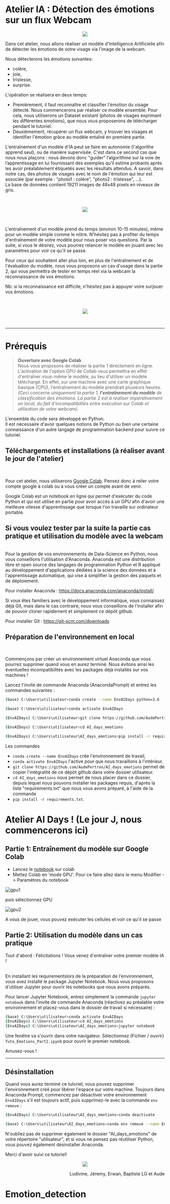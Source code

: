 # Atelier IA : Détection des émotions sur un flux Webcam

<p ALIGN="center"><img src="./images/frise.png"></p>


Dans cet atelier, nous allons réaliser un modèle d'Intelligence Artificielle afin de détecter les émotions de votre visage via l'image de la webcam.

Nous détecterons les émotions suivantes:
- colère,
- joie,
- tristesse,
- surprise.

L'opération se réalisera en deux temps:
- Premièrement, il faut reconnaître et classifier l'émotion du visage détecté. Nous commencerons par réaliser ce modèle ensemble. Pour cela, nous utiliserons un Dataset existant (photos de visages exprimant les différentes émotions), que nous vous proposerons de télécharger pendant le tutoriel.
- Deuxièmement, récupérer un flux webcam, y trouver les visages et identifier l'émotion grâce au modèle entaîné en première partie.

L'entraînement d'un modèle d'IA peut se faire en autonomie (l'algorithe apprend seul), ou de manière supervisée. C'est dans ce second cas que nous nous plaçons : nous devons donc "guider" l’algorithme sur la voie de l’apprentissage en lui fournissant des exemples qu’il estime probants après les avoir préalablement étiquetés avec les résultats attendus. A savoir, dans notre cas, des photos de visages avec le nom de l'émotion qui leur est associée (par exemple : "photo1 : colère", "photo2 : tristesse", ...).<br>
La base de données contient 19211 images de 48x48 pixels en niveaux de gris.

<br>
<p ALIGN="center"><img src="./images/demo.png"></p>

<br>

L'entraînement d'un modèle prend du temps (environ 10-15 minutes), même pour un modèle simple comme le nôtre. N'hésitez pas à profiter du temps d'entraînement de votre modèle pour nous poser vos questions. Par la suite, si vous le désirez, vous pourrez relancer le modèle en jouant avec les paramètres pour voir ce qu'il se passe. <br>

Pour ceux qui souhaitent aller plus loin, en plus de l'entraînement et de l'évaluation du modèle, nous vous proposons un cas d'usage dans la partie 2, qui vous permettra de tester en temps réel via la webcam la reconnaissance de vos émotions. 

Nb: si la reconnaissance est difficile, n'hésitez pas à appuyer voire surjouer vos émotions.

<br>
<p ALIGN="center"><img src="./images/test.png"></p>
<br>
<hr>

# Prérequis

> __Ouverture avec Google Colab__<br> 
Nous vous proposons de réaliser la partie 1 directement en ligne. L'activation de l'option GPU de Collab vous permettra en effet d'entraîner vous-même le modèle, au lieu d'utiliser un modèle téléchargé. En effet, sur une machine avec une carte graphique basique (CPU), l'entraînement du modèle prendrait plusieurs heures. <br>
*(Ceci concerne uniquement la partie 1, __l'entraînement du modèle__ de classification des émotions. La partie 2 est à réaliser impérativement en local, du fait d'incompatibilités entre exécution sur Colab et utilisation de votre webcam).*

L'ensemble du code sera développé en Python. <br>
Il est nécessaire d'avoir quelques notions de Python ou bien une certaine connaissance d'un autre langage de programmation backend pour suivre ce tutoriel.

## Téléchargements et installations (à réaliser avant le jour de l'atelier)
<br>

Pour cet atelier, nous utiliserons [Google Colab](https://colab.research.google.com). Pensez donc à relier votre compte google à colab ou à vous créer un compte avant de venir.

Google Colab est un notebook en ligne qui permet d'exécuter du code Python et qui est utilisé en partie pour avoir accès à un GPU afin d'avoir une meilleure vitesse d'apprentissage que lorsque l'on travaille sur ordinateur portable.

## Si vous voulez tester par la suite la partie cas pratique et utilisation du modèle avec la webcam

<br>
Pour la gestion de vos environnements de Data-Science en Python, nous vous conseillons l'utilisation d'Anaconda.
Anaconda est une distribution libre et open source des langages de programmation Python et R appliqué au développement d'applications dédiées à la science des données et à l'apprentissage automatique, qui vise à simplifier la gestion des paquets et de déploiement.

Pour installer Anaconda : https://docs.anaconda.com/anaconda/install/

Si vous êtes familiers avec le développement informatique, vous connaissez déjà Git, mais dans le cas contraire, nous vous conseillons de l'installer afin de pouvoir cloner rapidement et simplement ce dépôt github.

Pour installer Git : https://git-scm.com/downloads


## Préparation de l'environnement en local
<br>

Commençons par créer un environnement virtuel Anaconda que vous pourrez supprimer quand vous en aurez terminé. Nous évitons ainsi les éventuelles incompatibilités avec les packages déjà installés sur vos machines !

Lancez l'invite de commande Anaconda (AnacondaPrompt) et entrez les commandes suivantes :

```bash
(base) C:\Users\utilisateur>conda create --name EnvAIDays python=3.6

(base) C:\Users\utilisateur>conda activate EnvAIDays

(EnvAIDays) C:\Users\utilisateur>git clone https://github.com/AudePertron/AI_days_emotions

(EnvAIDays) C:\Users\utilisateur>cd AI_days_emotions

(EnvAIDays) C:\Users\utilisateur\AI_days_emotions>pip install -r requirements.txt
```

Les commandes 
* `conda create --name EnvAIDays` crée l'environnement de travail, 
* `conda activate EnvAIDays` l'active pour que nous travaillons à l'intérieur. <br>
* `git clone https://github.com/AudePertron/AI_days_emotions` permet de copier l'intégralité de ce dépôt github dans votre dossier utilisateur. 
* `cd AI_days_emotions` nous permet de nous placer dans ce dossier, depuis lequel nous pouvons installer les packages requis, d'après la liste "requirements.txt" que nous vous avons préparé, à l'aide de la commande 
* `pip install -r requirements.txt`.

# Atelier AI Days ! (Le jour J, nous commencerons ici)

## Partie 1: Entraînement du modèle sur Google Colab 


* Lancez le [notebook](https://colab.research.google.com/github/AudePertron/AI_days_emotions/blob/main/Tuto_Emotions_Part1.ipynb) sur colab
* Mettez Colab en 'mode GPU'. Pour ce faire allez dans le menu Modifier -> Paramètres du notebook

![gpu1](images/gpu1.PNG)

puis sélectionnez GPU

![gpu2](images/gpu2.PNG)

A vous de jouer, vous pouvez exécuter les cellules et voir ce qu'il se passe

## Partie 2: Utilisation du modèle dans un cas pratique 

Tout d'abord : Félicitations ! Vous venez d'entraîner votre premier modèle IA !

<br>
En installant les requirementslors de la préparation de l'environnement, vous avez installé le package Jupyter Notebook. Nous vous proposons d'utiliser Jupyter pour ouvrir les notebooks que nous avons préparés. <br>

Pour lancer Jupyter Notebook, entrez simplement la commande `jupyter notebook` dans l'invite de commande Anaconda (réactivez au préalable votre environnement et placez-vous dans le dossier de travail si nécessaire) :

```bash
(base) C:\Users\utilisateur>conda activate EnvAIDays
(EnvAIDays) C:\Users\utilisateur>cd AI_days_emotions
(EnvAIDays) C:\Users\utilisateur\AI_days_emotions>jupyter notebook
```

Une fenêtre va s'ouvrir dans votre navigateur. Sélectionnez (Fichier / ouvrir) `Tuto_Emotions_Part2.ipynb` pour ouvrir le premier notebook.

<!-- Cette fois, nous avons supprimé le contenu de certaines cellules afin que vous puissiez tester vos compétences vous-même. Mais selon votre niveau initial en Python, n'hésitez pas à nous poser des question, ou à nous demander la solution !  -->

Amusez-vous !

<hr>

## Désinstallation

Quand vous aurez terminé ce tutoriel, vous pouvez supprimer l'environnement créé pour libérer l'espace sur votre machine. 
Toujours dans Anaconda Prompt, commencez par désactiver votre environnement `EnvAIDays` s'il est toujours actif, puis supprimez-le avec la commande `env remove` :

```bash
(EnvAIDays) C:\Users\utilisateur\AI_days_emotions>conda deactivate

(base) C:\Users\utilisateur\AI_days_emotions>conda env remove --name EnvAIDays
```

N'oubliez pas de supprimer également le dossier "AI_days_emotions" de votre répertoire "utilisateur", et si vous ne pensez pas réutiliser Python, vous pouvez également désinstaller Anaconda.


Merci d'avoir suivi ce tutoriel!

<p ALIGN="center"><img src="./emojis/3-happy.png"></p>

<p ALIGN="right">Ludivine, Jéremy, Erwan, Baptiste LG et Aude</p>



# Emotion_detection
